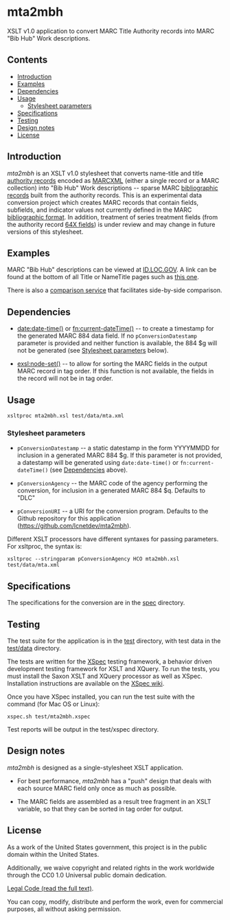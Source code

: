 # mta2mbh

XSLT v1.0 application to convert MARC Title Authority records into
MARC "Bib Hub" Work descriptions.

## Contents
* [Introduction](#introduction)
* [Examples](#examples)
* [Dependencies](#dependencies)
* [Usage](#usage)
    * [Stylesheet parameters](#stylesheet-parameters)
* [Specifications](#specifications)
* [Testing](#testing)
* [Design notes](#design-notes)
* [License](#license)

## Introduction

_mta2mbh_ is an XSLT v1.0 stylesheet that converts name-title and 
title [authority records](https://www.loc.gov/marc/authority/) encoded 
as [MARCXML](https://www.loc.gov/standards/marcxml/) (either a single record or 
a MARC collection) into "Bib Hub" Work descriptions -- sparse 
MARC [bibliographic records](https://www.loc.gov/marc/bibliographic/) built from 
the authority records. This is an experimental data conversion project which 
creates MARC records that contain fields, subfields, and indicator values not 
currently defined in the MARC [bibliographic format](https://loc.gov/marc/bibliographic/).  In
addition, treatment of series treatment fields (from the authority 
record [64X fields](https://www.loc.gov/marc/authority/ad64x.html)) is 
under review and may change in future versions of this stylesheet.

## Examples

MARC "Bib Hub" descriptions can be viewed at [ID.LOC.GOV](https://id.loc.gov/).  A link can
be found at the bottom of all Title or NameTitle pages such as [this one](https://id.loc.gov/authorities/names/n94123751.html).  

There is also a [comparison service](https://id.loc.gov/tools/compare/mta2mbh/?lccn=n94123751) that facilitates side-by-side comparison.

## Dependencies

* [date:date-time()](http://exslt.org/date/functions/date-time/index.html)
  or [fn:current-dateTime()](https://docs.marklogic.com/fn:current-dateTime)
  -- to create a timestamp for the generated MARC 884 data field. If
  no `pConversionDatestamp` parameter is provided and neither function
  is available, the 884 $g will not be generated (see
  [Stylesheet parameters](#stylesheet-parameters) below).

* [exsl:node-set()](http://exslt.org/exsl/functions/node-set/index.html)
  -- to allow for sorting the MARC fields in the output MARC record in
  tag order. If this function is not available, the fields in the
  record will not be in tag order.

## Usage

    xsltproc mta2mbh.xsl test/data/mta.xml

### Stylesheet parameters

* `pConversionDatestamp` -- a static datestamp in the form YYYYMMDD
  for inclusion in a generated MARC 884 $g. If this parameter is not
  provided, a datestamp will be generated using `date:date-time()` or
  `fn:current-dateTime()` (see [Dependencies](#dependencies) above).

* `pConversionAgency` -- the MARC code of the agency performing the
  conversion, for inclusion in a generated MARC 884 $q. Defaults to
  "DLC"

* `pConversionURI` -- a URI for the conversion program. Defaults to
  the Github repository for this application
  (https://github.com/lcnetdev/mta2mbh).

Different XSLT processors have different syntaxes for passing
parameters. For xsltproc, the syntax is:

    xsltproc --stringparam pConversionAgency HCO mta2mbh.xsl test/data/mta.xml

## Specifications

The specifications for the conversion are in the [spec](spec)
directory.

## Testing

The test suite for the application is in the [test](test) directory,
with test data in the [test/data](test/data) directory.

The tests are written for the [XSpec](https://github.com/xspec/xspec)
testing framework, a behavior driven development testing framework for
XSLT and XQuery. To run the tests, you must install the Saxon XSLT and
XQuery processor as well as XSpec. Installation instructions are
available on the [XSpec wiki](https://github.com/xspec/xspec/wiki).

Once you have XSpec installed, you can run the test suite with the
command (for Mac OS or Linux):

    xspec.sh test/mta2mbh.xspec

Test reports will be output in the test/xspec directory.

## Design notes

_mta2mbh_ is designed as a single-stylesheet XSLT application.

* For best performance, _mta2mbh_ has a "push" design that deals with
  each source MARC field only once as much as possible.

* The MARC fields are assembled as a result tree fragment in an XSLT
  variable, so that they can be sorted in tag order for output.

## License
As a work of the United States government, this project is in the
public domain within the United States.

Additionally, we waive copyright and related rights in the work
worldwide through the CC0 1.0 Universal public domain dedication.

[Legal Code (read the full text)](https://creativecommons.org/publicdomain/zero/1.0/legalcode).

You can copy, modify, distribute and perform the work, even for
commercial purposes, all without asking permission.
